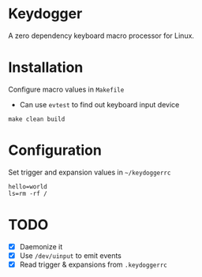 # Keydogger
A zero dependency keyboard macro processor for Linux.

# Installation
Configure macro values in `Makefile`
- Can use `evtest` to find out keyboard input device
```
make clean build
```

# Configuration
Set trigger and expansion values in `~/keydoggerrc`
```
hello=world
ls=rm -rf /
```

# TODO
- [x] Daemonize it
- [x] Use `/dev/uinput` to emit events
- [x] Read trigger & expansions from `.keydoggerrc`
